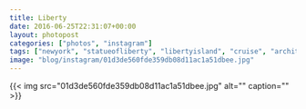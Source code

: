 ```yaml
---
title: Liberty
date: 2016-06-25T22:31:07+00:00
layout: photopost
categories: ["photos", "instagram"]
tags: ["newyork", "statueofliberty", "libertyisland", "cruise", "architecture", "travel"]
image: "blog/instagram/01d3de560fde359db08d11ac1a51dbee.jpg"
---
```


{{< img src="01d3de560fde359db08d11ac1a51dbee.jpg" alt="" caption="" >}}



